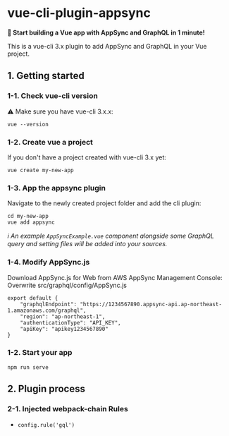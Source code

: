 # vue-cli-plugin-appsync

**:rocket: Start building a Vue app with AppSync and GraphQL in 1 minute!**

This is a vue-cli 3.x plugin to add AppSync and GraphQL in your Vue project.

## 1. Getting started

### 1-1. Check vue-cli version
:warning: Make sure you have vue-cli 3.x.x:

```
vue --version
```

### 1-2. Create vue a project
If you don't have a project created with vue-cli 3.x yet:

```
vue create my-new-app
```

### 1-3. App the appsync plugin
Navigate to the newly created project folder and add the cli plugin:

```
cd my-new-app
vue add appsync
```

*:information_source: An example `AppSyncExample.vue` component alongside some GraphQL query and setting files will be added into your sources.*

### 1-4. Modify AppSync.js

Download AppSync.js for Web from AWS AppSync Management Console:
Overwrite src/graphql/config/AppSync.js
```
export default {
    "graphqlEndpoint": "https://1234567890.appsync-api.ap-northeast-1.amazonaws.com/graphql",
    "region": "ap-northeast-1",
    "authenticationType": "API_KEY",
    "apiKey": "apikey1234567890"
}
```


### 1-2. Start your app

```
npm run serve
```

## 2. Plugin process
### 2-1. Injected webpack-chain Rules

- `config.rule('gql')`
